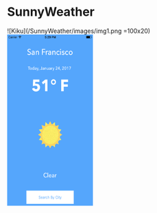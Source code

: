 # SunnyWeather
![Kiku](/SunnyWeather/images/img1.png =100x20)
<img src="/SunnyWeather/images/img1.png" align="left" height="400" width="200" >
